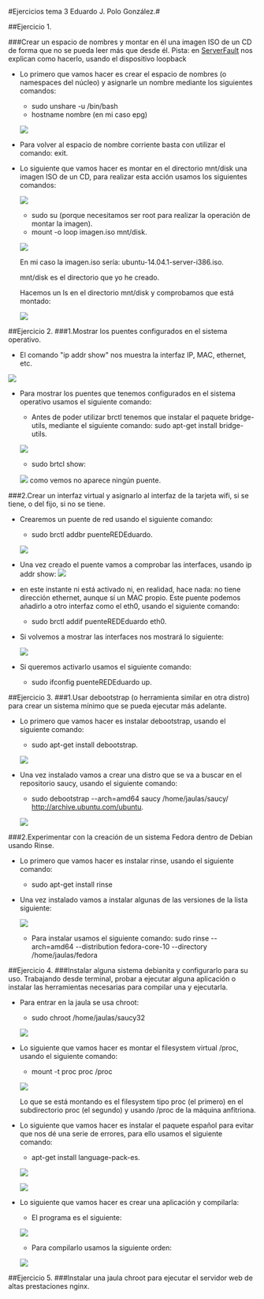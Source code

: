#Ejercicios tema 3 Eduardo J. Polo González.#

##Ejercicio 1.

###Crear un espacio de nombres y montar en él una imagen ISO de un CD de forma que no se pueda leer más que desde él. Pista: en [ServerFault](http://serverfault.com/questions/198135/how-to-mount-an-iso-file-in-linux) nos explican como hacerlo, usando el dispositivo loopback

- Lo primero que vamos hacer es crear el espacio de nombres (o namespaces del núcleo) y asignarle un nombre mediante los siguientes comandos:

	-  sudo unshare -u /bin/bash
	-  hostname nombre (en mi caso epg)

    ![](capturas3/1.png) 

- Para volver al espacio de nombre corriente basta con utilizar el comando:  exit.

- Lo siguiente que vamos hacer es montar en el directorio mnt/disk una imagen ISO de un CD, para realizar esta acción usamos los siguientes comandos:

	![](capturas3/2.png)

	- sudo su (porque necesitamos ser root para realizar la operación de montar la imagen).
	- mount -o loop imagen.iso mnt/disk.

	![](capturas3/4.png)
	
    En mi caso la imagen.iso sería: ubuntu-14.04.1-server-i386.iso.

	mnt/disk es el directorio que yo he creado.
    
    Hacemos un ls en el directorio mnt/disk y comprobamos que está montado:
    
    ![](capturas3/7.png)
    
##Ejercicio 2.
###1.Mostrar los puentes configurados en el sistema operativo.

- El comando "ip addr show"  nos muestra la interfaz IP, MAC, ethernet, etc.

![](capturas3/5.png)

- Para mostrar los puentes que tenemos configurados en el sistema operativo usamos el siguiente comando:
	- Antes de poder utilizar brctl tenemos que instalar el paquete bridge-utils, mediante el siguiente comando: sudo apt-get install bridge-utils.

	![](capturas3/6.png)

	- sudo brtcl show:
	
    ![](capturas3/8.png)
	como vemos no aparece ningún puente.


###2.Crear un interfaz virtual y asignarlo al interfaz de la tarjeta wifi, si se tiene, o del fijo, si no se tiene.

- Crearemos un puente de red usando el siguiente comando:
   	- sudo brctl addbr puenteREDEduardo.

    ![](capturas3/9.png)
    
- Una vez creado el puente vamos a comprobar las interfaces, usando ip addr show:
	![](capturas3/10.png)
    
- en este instante ni está activado ni, en realidad, hace nada: no tiene dirección ethernet, aunque sí un MAC propio. Este puente podemos añadirlo a otro interfaz como el eth0, usando el siguiente comando:
	- sudo brctl addif puenteREDEduardo eth0.

- Si volvemos a mostrar las interfaces nos mostrará lo siguiente:

	 ![](capturas3/11.png)
     
- Si queremos activarlo usamos el siguiente comando:
	- sudo ifconfig puenteREDEduardo up.

##Ejercicio 3.
###1.Usar debootstrap (o herramienta similar en otra distro) para crear un sistema mínimo que se pueda ejecutar más adelante.

- Lo primero que vamos hacer es instalar debootstrap, usando el siguiente comando:
	-  sudo apt-get install debootstrap.

	![](capturas3/12.png) 

- Una vez instalado vamos a crear una distro que se va a buscar en el repositorio saucy, usando el siguiente comando:

	- sudo debootstrap --arch=amd64 saucy /home/jaulas/saucy/ http://archive.ubuntu.com/ubuntu.

	![](capturas3/13.png) 

###2.Experimentar con la creación de un sistema Fedora dentro de Debian usando Rinse.
- Lo primero que vamos hacer es instalar rinse, usando el siguiente comando:

	-  sudo apt-get install rinse

- Una vez instalado vamos a instalar algunas de las versiones de la lista siguiente:

	![](capturas3/14.png)

    - Para instalar usamos el siguiente comando:
    	 sudo rinse --arch=amd64 --distribution fedora-core-10 --directory /home/jaulas/fedora

##Ejercicio 4.
###Instalar alguna sistema debianita y configurarlo para su uso. Trabajando desde terminal, probar a ejecutar alguna aplicación o instalar las herramientas necesarias para compilar una y ejecutarla.

-  Para entrar en la jaula se usa chroot:
	- sudo chroot /home/jaulas/saucy32

	![](capturas3/15.png)
    
- Lo siguiente que vamos hacer es montar el filesystem virtual /proc, usando el siguiente comando:
	- mount -t proc proc /proc

	![](capturas3/16.png)
    
    Lo que se está montando es el filesystem tipo proc (el primero) en el subdirectorio proc (el segundo) y usando /proc de la máquina anfitriona.
    
- Lo siguiente que vamos hacer es instalar el paquete español para evitar que nos dé una serie de errores, para ello usamos el siguiente comando:
	- apt-get install language-pack-es. 

	![](capturas3/17.png)
    
    ![](capturas3/18.png)
    
- Lo siguiente que vamos hacer es crear una aplicación y compilarla:
	- El programa es el siguiente:
	
    ![](capturas3/19.png)
    
    - Para compilarlo usamos la siguiente orden:
	
    ![](capturas3/20.png)
	
##Ejercicio 5.
###Instalar una jaula chroot para ejecutar el servidor web de altas prestaciones nginx.

